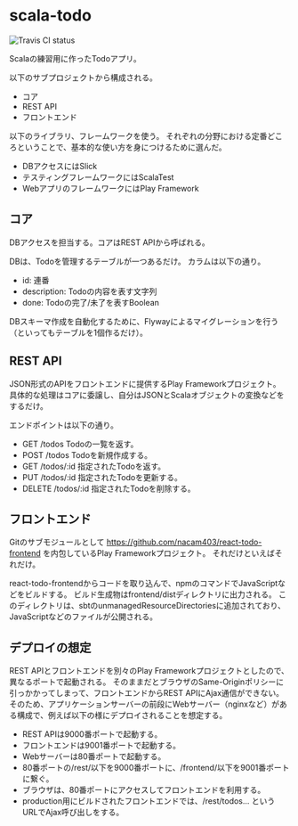 # scala-todo

![Travis CI status](https://travis-ci.org/nacam403/scala-todo.svg?branch=master)

Scalaの練習用に作ったTodoアプリ。

以下のサブプロジェクトから構成される。

- コア
- REST API
- フロントエンド

以下のライブラリ、フレームワークを使う。
それぞれの分野における定番どころということで、基本的な使い方を身につけるために選んだ。

- DBアクセスにはSlick
- テスティングフレームワークにはScalaTest
- WebアプリのフレームワークにはPlay Framework

## コア

DBアクセスを担当する。コアはREST APIから呼ばれる。

DBは、Todoを管理するテーブルが一つあるだけ。
カラムは以下の通り。

- id: 連番
- description: Todoの内容を表す文字列
- done: Todoの完了/未了を表すBoolean

DBスキーマ作成を自動化するために、Flywayによるマイグレーションを行う（といってもテーブルを1個作るだけ）。

## REST API

JSON形式のAPIをフロントエンドに提供するPlay Frameworkプロジェクト。
具体的な処理はコアに委譲し、自分はJSONとScalaオブジェクトの変換などをするだけ。

エンドポイントは以下の通り。

- GET /todos Todoの一覧を返す。
- POST /todos Todoを新規作成する。
- GET /todos/:id 指定されたTodoを返す。
- PUT /todos/:id 指定されたTodoを更新する。
- DELETE /todos/:id 指定されたTodoを削除する。

## フロントエンド

Gitのサブモジュールとして https://github.com/nacam403/react-todo-frontend を内包しているPlay Frameworkプロジェクト。
それだけといえばそれだけ。

react-todo-frontendからコードを取り込んで、npmのコマンドでJavaScriptなどをビルドする。
ビルド生成物はfrontend/distディレクトリに出力される。
このディレクトリは、sbtのunmanagedResourceDirectoriesに追加されており、JavaScriptなどのファイルが公開される。

## デプロイの想定

REST APIとフロントエンドを別々のPlay Frameworkプロジェクトとしたので、異なるポートで起動される。
そのままだとブラウザのSame-Originポリシーに引っかかってしまって、フロントエンドからREST APIにAjax通信ができない。
そのため、アプリケーションサーバーの前段にWebサーバー（nginxなど）がある構成で、例えば以下の様にデプロイされることを想定する。

- REST APIは9000番ポートで起動する。
- フロントエンドは9001番ポートで起動する。
- Webサーバーは80番ポートで起動する。
- 80番ポートの/rest/以下を9000番ポートに、/frontend/以下を9001番ポートに繋ぐ。
- ブラウザは、80番ポートにアクセスしてフロントエンドを利用する。
- production用にビルドされたフロントエンドでは、/rest/todos... というURLでAjax呼び出しをする。
